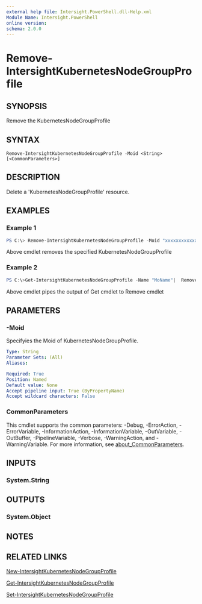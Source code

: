```yaml
---
external help file: Intersight.PowerShell.dll-Help.xml
Module Name: Intersight.PowerShell
online version:
schema: 2.0.0
---
```


# Remove-IntersightKubernetesNodeGroupProfile

## SYNOPSIS
Remove the KubernetesNodeGroupProfile

## SYNTAX

```
Remove-IntersightKubernetesNodeGroupProfile -Moid <String> [<CommonParameters>]
```

## DESCRIPTION
Delete a &apos;KubernetesNodeGroupProfile&apos; resource.

## EXAMPLES

### Example 1
```powershell
PS C:\> Remove-IntersightKubernetesNodeGroupProfile -Moid "xxxxxxxxxxxxxxxxxxxxxxxxxxx"
```
Above cmdlet removes the specified KubernetesNodeGroupProfile 

### Example 2
```powershell
PS C:\>Get-IntersightKubernetesNodeGroupProfile -Name "MoName"|  Remove-IntersightKubernetesNodeGroupProfile
```
Above cmdlet pipes the output of Get cmdlet to Remove cmdlet

## PARAMETERS

### -Moid
Specifyies the Moid of KubernetesNodeGroupProfile.

```yaml
Type: String
Parameter Sets: (All)
Aliases:

Required: True
Position: Named
Default value: None
Accept pipeline input: True (ByPropertyName)
Accept wildcard characters: False
```

### CommonParameters
This cmdlet supports the common parameters: -Debug, -ErrorAction, -ErrorVariable, -InformationAction, -InformationVariable, -OutVariable, -OutBuffer, -PipelineVariable, -Verbose, -WarningAction, and -WarningVariable. For more information, see [about_CommonParameters](http://go.microsoft.com/fwlink/?LinkID=113216).

## INPUTS

### System.String

## OUTPUTS

### System.Object
## NOTES

## RELATED LINKS

[New-IntersightKubernetesNodeGroupProfile](./New-IntersightKubernetesNodeGroupProfile.md)

[Get-IntersightKubernetesNodeGroupProfile](./Get-IntersightKubernetesNodeGroupProfile.md)

[Set-IntersightKubernetesNodeGroupProfile](./Set-IntersightKubernetesNodeGroupProfile.md)

